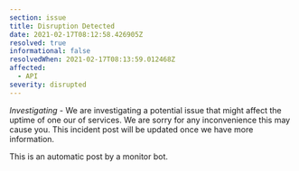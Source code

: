 ```yaml
---
section: issue
title: Disruption Detected
date: 2021-02-17T08:12:58.426905Z
resolved: true
informational: false
resolvedWhen: 2021-02-17T08:13:59.012468Z
affected:
  - API
severity: disrupted
---
```

*Investigating* - We are investigating a potential issue that might affect the uptime of one our of services. We are sorry for any inconvenience this may cause you. This incident post will be updated once we have more information.

This is an automatic post by a monitor bot.
        